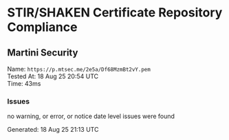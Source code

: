 # STIR/SHAKEN Certificate Repository Compliance

## Martini Security

Name: `https://p.mtsec.me/2e5a/Df68MzmBt2vY.pem`\
Tested At: 18 Aug 25 20:54 UTC\
Time: 43ms

### Issues

no warning, or error, or notice date level issues were found

Generated: 18 Aug 25 21:13 UTC